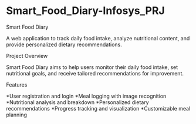 # Smart_Food_Diary-Infosys_PRJ

Smart Food Diary

A web application to track daily food intake, analyze nutritional content, and provide personalized dietary recommendations.

Project Overview

Smart Food Diary aims to help users monitor their daily food intake, set nutritional goals, and receive tailored recommendations for improvement.

Features

*User registration and login
*Meal logging with image recognition
*Nutritional analysis and breakdown
*Personalized dietary recommendations
*Progress tracking and visualization
*Customizable meal planning
